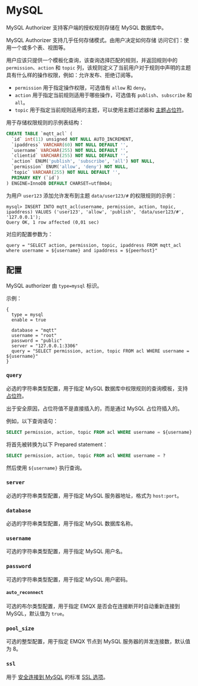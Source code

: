 # MySQL

MySQL Authorizer 支持客户端的授权规则存储在 MySQL 数据库中。

MySQL Authorizer 支持几乎任何存储模式。由用户决定如何存储 访问它们：使用一个或多个表、视图等。

用户应该只提供一个模板化查询，该查询选择匹配的规则，并返回规则中的 `permission`、`action` 和 `topic` 列，该规则定义了当前用户对于规则中声明的主题具有什么样的操作权限，例如：允许发布、拒绝订阅等。

- `permission` 用于指定操作权限，可选值有 `allow` 和 `deny`。
- `action` 用于指定当前规则适用于哪些操作，可选值有 `publish`、`subscribe` 和 `all`。
- `topic` 用于指定当前规则适用的主题，可以使用主题过滤器和 [主题占位符](./authz.md#主题占位符)。

用于存储权限规则的示例表结构：

```sql
CREATE TABLE `mqtt_acl` (
  `id` int(11) unsigned NOT NULL AUTO_INCREMENT,
  `ipaddress` VARCHAR(60) NOT NULL DEFAULT '',
  `username` VARCHAR(255) NOT NULL DEFAULT '',
  `clientid` VARCHAR(255) NOT NULL DEFAULT '',
  `action` ENUM('publish', 'subscribe', 'all') NOT NULL,
  `permission` ENUM('allow', 'deny') NOT NULL,
  `topic` VARCHAR(255) NOT NULL DEFAULT '',
  PRIMARY KEY (`id`)
) ENGINE=InnoDB DEFAULT CHARSET=utf8mb4;
```

为用户 `user123` 添加允许发布到主题 `data/user123/#` 的权限规则的示例：

```
mysql> INSERT INTO mqtt_acl(username, permission, action, topic, ipaddress) VALUES ('user123', 'allow', 'publish', 'data/user123/#', '127.0.0.1');
Query OK, 1 row affected (0,01 sec)
```

对应的配置参数为：

```
query = "SELECT action, permission, topic, ipaddress FROM mqtt_acl where username = ${username} and ipaddress = ${peerhost}"
```

## 配置

MySQL authorizer 由 `type=mysql` 标识。

示例：

```
{
  type = mysql
  enable = true

  database = "mqtt"
  username = "root"
  password = "public"
  server = "127.0.0.1:3306"
  query = "SELECT permission, action, topic FROM acl WHERE username = ${username}"
}
```

### `query`

必选的字符串类型配置，用于指定 MySQL 数据库中权限规则的查询模板，支持 [占位符](./authz.md#authorizer-配置中的占位符)。

出于安全原因，占位符值不是直接插入的，而是通过 MySQL 占位符插入的。

例如，以下查询语句：

```sql
SELECT permission, action, topic FROM acl WHERE username = ${username}
```

将首先被转换为以下 Prepared statement：

```sql
SELECT permission, action, topic FROM acl WHERE username = ?
```

然后使用 `${username}` 执行查询。

### `server`

必选的字符串类型配置，用于指定 MySQL 服务器地址，格式为 `host:port`。

### `database`

必选的字符串类型配置，用于指定 MySQL 数据库名称。

### `username`

可选的字符串类型配置，用于指定 MySQL 用户名。

### `password`

可选的字符串类型配置，用于指定 MySQL 用户密码。

#### `auto_reconnect`

可选的布尔类型配置，用于指定 EMQX 是否会在连接断开时自动重新连接到 MySQL，默认值为 `true`。

### `pool_size`

可选的整型配置，用于指定 EMQX 节点到 MySQL 服务器的并发连接数，默认值为 8。

### `ssl`

用于 [安全连接到 MySQL](https://dev.mysql.com/doc/refman/en/using-encrypted-connections.html) 的标准 [SSL 选项](../ssl.md)。
